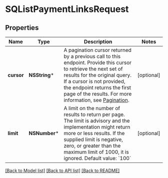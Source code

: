 # SQListPaymentLinksRequest

## Properties
Name | Type | Description | Notes
------------ | ------------- | ------------- | -------------
**cursor** | **NSString*** | A pagination cursor returned by a previous call to this endpoint. Provide this cursor to retrieve the next set of results for the original query. If a cursor is not provided, the endpoint returns the first page of the results. For more  information, see [Pagination](https://developer.squareup.com/docs/basics/api101/pagination). | [optional] 
**limit** | **NSNumber*** | A limit on the number of results to return per page. The limit is advisory and the implementation might return more or less results. If the supplied limit is negative, zero, or greater than the maximum limit of 1000, it is ignored.  Default value: &#x60;100&#x60; | [optional] 

[[Back to Model list]](../README.md#documentation-for-models) [[Back to API list]](../README.md#documentation-for-api-endpoints) [[Back to README]](../README.md)


